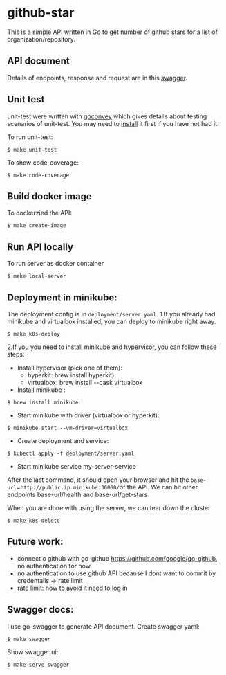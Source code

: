 # github-star
This is a simple API written in Go to get number of github stars for a list of organization/repository.

## API document
Details of endpoints, response and request are in this [swagger](https://90lantran.github.io/swagger-github-stars/).

## Unit test
unit-test were written with [goconvey](https://github.com/smartystreets/goconvey) which gives details about testing scenarios of unit-test. You may need to [install](https://github.com/smartystreets/goconvey#installation) it first if you have not had it.

To run unit-test: 
```
$ make unit-test 
```

To show code-coverage:
```
$ make code-coverage
```

## Build docker image
To dockerzied the API:
```
$ make create-image
```

## Run API locally
To run server as docker container
```
$ make local-server
```

## Deployment in minikube: 
The deployment config is in `deployment/server.yaml`.
1.If you already had minikube and virtualbox installed, you can deploy to minikube right away.
```
$ make k8s-deploy
```
2.If you you need to install minikube and hypervisor, you can follow these steps:
- Install hypervisor (pick one of them): 
    - hyperkit: brew install hyperkit) 
    - virtualbox: brew install --cask virtualbox
- Install minikube : 
```
$ brew install minikube
```
- Start minikube with driver (virtualbox or hyperkit):
```
$ minikube start --vm-driver=virtualbox
```
- Create deployment and service:
```
$ kubectl apply -f deployment/server.yaml
```
- Start minikube service my-server-service

After the last command, it should open your browser and hit the `base-url`=`http://public.ip.minikube:30000/`of the API. We can hit other endpoints  base-url/health and base-url/get-stars 

When you are done with using the server, we can tear down the cluster
```
$ make k8s-delete
```

## Future work:
- connect o github with go-github https://github.com/google/go-github, no authentication for now
- no authentication to use github API because I dont want to commit by credentails -> rate limit
- rate limit: how to avoid it need to log in

## Swagger docs:
I use go-swagger to generate API document.
Create swagger yaml: 
```
$ make swagger
```
Show swagger ui:
```
$ make serve-swagger
```

